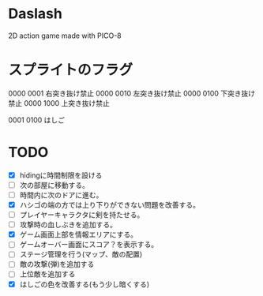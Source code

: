 # Daslash
2D action game made with PICO-8

# スプライトのフラグ
0000 0001 右突き抜け禁止
0000 0010 左突き抜け禁止
0000 0100 下突き抜け禁止
0000 1000 上突き抜け禁止

0001 0100 はしご

# TODO
* [x] hidingに時間制限を設ける
* [ ] 次の部屋に移動する。
* [ ] 時間内に次のドアに進む。
* [x] ハシゴの端の方では上り下りができない問題を改善する。
* [ ] プレイヤーキャラクタに剣を持たせる。
* [ ] 攻撃時の血しぶきを追加する。
* [x] ゲーム画面上部を情報エリアにする。
* [ ] ゲームオーバー画面にスコア？を表示する。
* [ ] ステージ管理を行う(マップ、敵の配置)
* [ ] 敵の攻撃(弾)を追加する
* [ ] 上位敵を追加する
* [x] はしごの色を改善する(もう少し暗くする)
